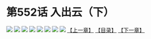 # 第552话 入出云（下）
![](https://mhpic.xiaomingtaiji.net/comic/D/斗破苍穹拆分版/552话/1.jpg-zymk.middle.webp)
![](https://mhpic.xiaomingtaiji.net/comic/D/斗破苍穹拆分版/552话/2.jpg-zymk.middle.webp)
![](https://mhpic.xiaomingtaiji.net/comic/D/斗破苍穹拆分版/552话/3.jpg-zymk.middle.webp)
![](https://mhpic.xiaomingtaiji.net/comic/D/斗破苍穹拆分版/552话/4.jpg-zymk.middle.webp)
![](https://mhpic.xiaomingtaiji.net/comic/D/斗破苍穹拆分版/552话/5.jpg-zymk.middle.webp)
![](https://mhpic.xiaomingtaiji.net/comic/D/斗破苍穹拆分版/552话/6.jpg-zymk.middle.webp)
![](https://mhpic.xiaomingtaiji.net/comic/D/斗破苍穹拆分版/552话/7.jpg-zymk.middle.webp)
![](https://mhpic.xiaomingtaiji.net/comic/D/斗破苍穹拆分版/552话/8.jpg-zymk.middle.webp)
[【上一章】](./551.md)
[【目录】](./README.md)
[【下一章】](./553.md)

